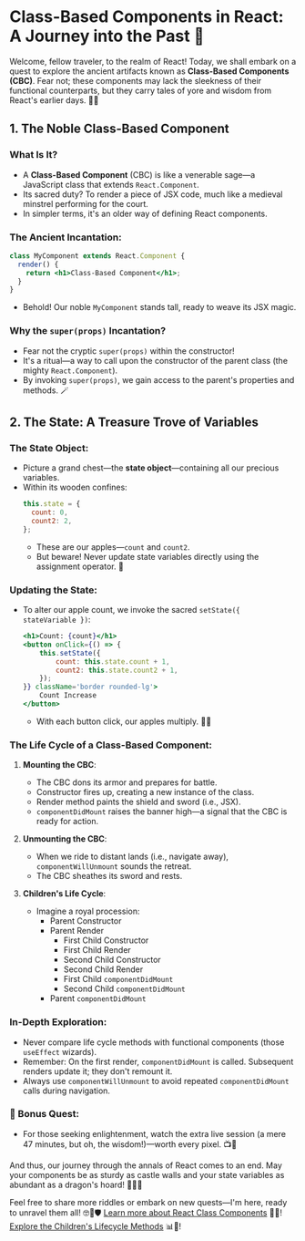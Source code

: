 # Class-Based Components in React: A Journey into the Past 🎩

Welcome, fellow traveler, to the realm of React! Today, we shall embark on a quest to explore the ancient artifacts known as **Class-Based Components (CBC)**. Fear not; these components may lack the sleekness of their functional counterparts, but they carry tales of yore and wisdom from React's earlier days. 📜✨

## 1. The Noble Class-Based Component

### What Is It?

- A **Class-Based Component** (CBC) is like a venerable sage—a JavaScript class that extends `React.Component`.
- Its sacred duty? To render a piece of JSX code, much like a medieval minstrel performing for the court.
- In simpler terms, it's an older way of defining React components.

### The Ancient Incantation:

```jsx
class MyComponent extends React.Component {
  render() {
    return <h1>Class-Based Component</h1>;
  }
}
```

- Behold! Our noble `MyComponent` stands tall, ready to weave its JSX magic.

### Why the `super(props)` Incantation?

- Fear not the cryptic `super(props)` within the constructor!
- It's a ritual—a way to call upon the constructor of the parent class (the mighty `React.Component`).
- By invoking `super(props)`, we gain access to the parent's properties and methods. 🪄

## 2. The State: A Treasure Trove of Variables

### The State Object:

- Picture a grand chest—the **state object**—containing all our precious variables.
- Within its wooden confines:
  ```jsx
  this.state = {
    count: 0,
    count2: 2,
  };
  ```
  - These are our apples—`count` and `count2`.
  - But beware! Never update state variables directly using the assignment operator. 🍎

### Updating the State:

- To alter our apple count, we invoke the sacred `setState({ stateVariable })`:
  ```jsx
  <h1>Count: {count}</h1>
  <button onClick={() => {
      this.setState({
          count: this.state.count + 1,
          count2: this.state.count2 + 1,
      });
  }} className='border rounded-lg'>
      Count Increase
  </button>
  ```
  - With each button click, our apples multiply. 🌿🍏

### The Life Cycle of a Class-Based Component:

1. **Mounting the CBC**:

   - The CBC dons its armor and prepares for battle.
   - Constructor fires up, creating a new instance of the class.
   - Render method paints the shield and sword (i.e., JSX).
   - `componentDidMount` raises the banner high—a signal that the CBC is ready for action.

2. **Unmounting the CBC**:

   - When we ride to distant lands (i.e., navigate away), `componentWillUnmount` sounds the retreat.
   - The CBC sheathes its sword and rests.

3. **Children's Life Cycle**:
   - Imagine a royal procession:
     - Parent Constructor
     - Parent Render
       - First Child Constructor
       - First Child Render
       - Second Child Constructor
       - Second Child Render
       - First Child `componentDidMount`
       - Second Child `componentDidMount`
     - Parent `componentDidMount`

### In-Depth Exploration:

- Never compare life cycle methods with functional components (those `useEffect` wizards).
- Remember: On the first render, `componentDidMount` is called. Subsequent renders update it; they don't remount it.
- Always use `componentWillUnmount` to avoid repeated `componentDidMount` calls during navigation.

### 🌟 Bonus Quest:

- For those seeking enlightenment, watch the extra live session (a mere 47 minutes, but oh, the wisdom!)—worth every pixel. 📺🔮

And thus, our journey through the annals of React comes to an end. May your components be as sturdy as castle walls and your state variables as abundant as a dragon's hoard! 🏰🐉✨

Feel free to share more riddles or embark on new quests—I'm here, ready to unravel them all! 🤓🌟🛡️
[Learn more about React Class Components](https://reactjs.org/docs/react-component.html) 📖🔗!
[Explore the Children's Lifecycle Methods](https://projects.wojtekmaj.pl/react-lifecycle-methods-diagram/) 📊🔗!
